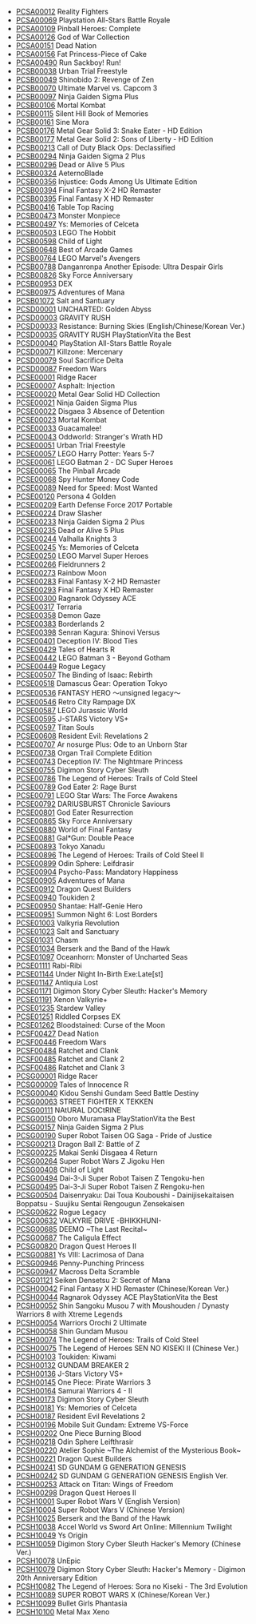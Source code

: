 * [PCSA00012](https://github.com/r0ah/vitacheat/blob/master/PCSA00012) Reality Fighters
* [PCSA00069](https://github.com/r0ah/vitacheat/blob/master/PCSA00069) Playstation All-Stars Battle Royale
* [PCSA00109](https://github.com/r0ah/vitacheat/blob/master/PCSA00109) Pinball Heroes: Complete
* [PCSA00126](https://github.com/r0ah/vitacheat/blob/master/PCSA00126) God of War Collection
* [PCSA00151](https://github.com/r0ah/vitacheat/blob/master/PCSA00151) Dead Nation
* [PCSA00156](https://github.com/r0ah/vitacheat/blob/master/PCSA00156) Fat Princess-Piece of Cake
* [PCSA00490](https://github.com/r0ah/vitacheat/blob/master/PCSA00490) Run Sackboy! Run!
* [PCSB00038](https://github.com/r0ah/vitacheat/blob/master/PCSB00038) Urban Trial Freestyle
* [PCSB00049](https://github.com/r0ah/vitacheat/blob/master/PCSB00049) Shinobido 2: Revenge of Zen
* [PCSB00070](https://github.com/r0ah/vitacheat/blob/master/PCSB00070) Ultimate Marvel vs. Capcom 3
* [PCSB00097](https://github.com/r0ah/vitacheat/blob/master/PCSB00097) Ninja Gaiden Sigma Plus
* [PCSB00106](https://github.com/r0ah/vitacheat/blob/master/PCSB00106) Mortal Kombat
* [PCSB00115](https://github.com/r0ah/vitacheat/blob/master/PCSB00115) Silent Hill Book of Memories
* [PCSB00161](https://github.com/r0ah/vitacheat/blob/master/PCSB00161) Sine Mora
* [PCSB00176](https://github.com/r0ah/vitacheat/blob/master/PCSB00176) Metal Gear Solid 3: Snake Eater - HD Edition
* [PCSB00177](https://github.com/r0ah/vitacheat/blob/master/PCSB00177) Metal Gear Solid 2: Sons of Liberty - HD Edition
* [PCSB00213](https://github.com/r0ah/vitacheat/blob/master/PCSB00213) Call of Duty Black Ops: Declassified
* [PCSB00294](https://github.com/r0ah/vitacheat/blob/master/PCSB00294) Ninja Gaiden Sigma 2 Plus
* [PCSB00296](https://github.com/r0ah/vitacheat/blob/master/PCSB00296) Dead or Alive 5 Plus
* [PCSB00324](https://github.com/r0ah/vitacheat/blob/master/PCSB00324) AeternoBlade
* [PCSB00356](https://github.com/r0ah/vitacheat/blob/master/PCSB00356) Injustice: Gods Among Us Ultimate Edition
* [PCSB00394](https://github.com/r0ah/vitacheat/blob/master/PCSB00394) Final Fantasy X-2 HD Remaster
* [PCSB00395](https://github.com/r0ah/vitacheat/blob/master/PCSB00395) Final Fantasy X HD Remaster
* [PCSB00416](https://github.com/r0ah/vitacheat/blob/master/PCSB00416) Table Top Racing
* [PCSB00473](https://github.com/r0ah/vitacheat/blob/master/PCSB00473) Monster Monpiece
* [PCSB00497](https://github.com/r0ah/vitacheat/blob/master/PCSB00497) Ys: Memories of Celceta
* [PCSB00503](https://github.com/r0ah/vitacheat/blob/master/PCSB00503) LEGO The Hobbit
* [PCSB00598](https://github.com/r0ah/vitacheat/blob/master/PCSB00598) Child of Light
* [PCSB00648](https://github.com/r0ah/vitacheat/blob/master/PCSB00648) Best of Arcade Games
* [PCSB00764](https://github.com/r0ah/vitacheat/blob/master/PCSB00764) LEGO Marvel's Avengers
* [PCSB00788](https://github.com/r0ah/vitacheat/blob/master/PCSB00788) Danganronpa Another Episode: Ultra Despair Girls
* [PCSB00826](https://github.com/r0ah/vitacheat/blob/master/PCSB00826) Sky Force Anniversary
* [PCSB00953](https://github.com/r0ah/vitacheat/blob/master/PCSB00953) DEX
* [PCSB00975](https://github.com/r0ah/vitacheat/blob/master/PCSB00975) Adventures of Mana
* [PCSB01072](https://github.com/r0ah/vitacheat/blob/master/PCSB01072) Salt and Santuary
* [PCSD00001](https://github.com/r0ah/vitacheat/blob/master/PCSD00001) UNCHARTED: Golden Abyss
* [PCSD00003](https://github.com/r0ah/vitacheat/blob/master/PCSD00003) GRAVITY RUSH
* [PCSD00033](https://github.com/r0ah/vitacheat/blob/master/PCSD00033) Resistance: Burning Skies (English/Chinese/Korean Ver.)
* [PCSD00035](https://github.com/r0ah/vitacheat/blob/master/PCSD00035) GRAVITY RUSH PlayStationVita the Best
* [PCSD00040](https://github.com/r0ah/vitacheat/blob/master/PCSD00040) PlayStation All-Stars Battle Royale
* [PCSD00071](https://github.com/r0ah/vitacheat/blob/master/PCSD00071) Killzone: Mercenary
* [PCSD00079](https://github.com/r0ah/vitacheat/blob/master/PCSD00079) Soul Sacrifice Delta
* [PCSD00087](https://github.com/r0ah/vitacheat/blob/master/PCSD00087) Freedom Wars
* [PCSE00001](https://github.com/r0ah/vitacheat/blob/master/PCSE00001) Ridge Racer
* [PCSE00007](https://github.com/r0ah/vitacheat/blob/master/PCSE00007) Asphalt: Injection
* [PCSE00020](https://github.com/r0ah/vitacheat/blob/master/PCSE00020) Metal Gear Solid HD Collection
* [PCSE00021](https://github.com/r0ah/vitacheat/blob/master/PCSE00021) Ninja Gaiden Sigma Plus
* [PCSE00022](https://github.com/r0ah/vitacheat/blob/master/PCSE00022) Disgaea 3 Absence of Detention
* [PCSE00023](https://github.com/r0ah/vitacheat/blob/master/PCSE00023) Mortal Kombat
* [PCSE00033](https://github.com/r0ah/vitacheat/blob/master/PCSE00033) Guacamalee!
* [PCSE00043](https://github.com/r0ah/vitacheat/blob/master/PCSE00043) Oddworld: Stranger's Wrath HD
* [PCSE00051](https://github.com/r0ah/vitacheat/blob/master/PCSE00051) Urban Trial Freestyle
* [PCSE00057](https://github.com/r0ah/vitacheat/blob/master/PCSE00057) LEGO Harry Potter: Years 5-7
* [PCSE00061](https://github.com/r0ah/vitacheat/blob/master/PCSE00061) LEGO Batman 2 - DC Super Heroes
* [PCSE00065](https://github.com/r0ah/vitacheat/blob/master/PCSE00065) The Pinball Arcade
* [PCSE00068](https://github.com/r0ah/vitacheat/blob/master/PCSE00068) Spy Hunter Money Code
* [PCSE00089](https://github.com/r0ah/vitacheat/blob/master/PCSE00089) Need for Speed: Most Wanted
* [PCSE00120](https://github.com/r0ah/vitacheat/blob/master/PCSE00120) Persona 4 Golden
* [PCSE00209](https://github.com/r0ah/vitacheat/blob/master/PCSE00209) Earth Defense Force 2017 Portable
* [PCSE00224](https://github.com/r0ah/vitacheat/blob/master/PCSE00224) Draw Slasher
* [PCSE00233](https://github.com/r0ah/vitacheat/blob/master/PCSE00233) Ninja Gaiden Sigma 2 Plus
* [PCSE00235](https://github.com/r0ah/vitacheat/blob/master/PCSE00235) Dead or Alive 5 Plus
* [PCSE00244](https://github.com/r0ah/vitacheat/blob/master/PCSE00244) Valhalla Knights 3
* [PCSE00245](https://github.com/r0ah/vitacheat/blob/master/PCSE00245) Ys: Memories of Celceta
* [PCSE00250](https://github.com/r0ah/vitacheat/blob/master/PCSE00250) LEGO Marvel Super Heroes
* [PCSE00266](https://github.com/r0ah/vitacheat/blob/master/PCSE00266) Fieldrunners 2
* [PCSE00273](https://github.com/r0ah/vitacheat/blob/master/PCSE00273) Rainbow Moon
* [PCSE00283](https://github.com/r0ah/vitacheat/blob/master/PCSE00283) Final Fantasy X-2 HD Remaster
* [PCSE00293](https://github.com/r0ah/vitacheat/blob/master/PCSE00293) Final Fantasy X HD Remaster
* [PCSE00300](https://github.com/r0ah/vitacheat/blob/master/PCSE00300) Ragnarok Odyssey ACE
* [PCSE00317](https://github.com/r0ah/vitacheat/blob/master/PCSE00317) Terraria
* [PCSE00358](https://github.com/r0ah/vitacheat/blob/master/PCSE00358) Demon Gaze
* [PCSE00383](https://github.com/r0ah/vitacheat/blob/master/PCSE00383) Borderlands 2
* [PCSE00398](https://github.com/r0ah/vitacheat/blob/master/PCSE00398) Senran Kagura: Shinovi Versus
* [PCSE00401](https://github.com/r0ah/vitacheat/blob/master/PCSE00401) Deception IV: Blood Ties
* [PCSE00429](https://github.com/r0ah/vitacheat/blob/master/PCSE00429) Tales of Hearts R
* [PCSE00442](https://github.com/r0ah/vitacheat/blob/master/PCSE00442) LEGO Batman 3 - Beyond Gotham
* [PCSE00449](https://github.com/r0ah/vitacheat/blob/master/PCSE00449) Rogue Legacy
* [PCSE00507](https://github.com/r0ah/vitacheat/blob/master/PCSE00507) The Binding of Isaac: Rebirth
* [PCSE00518](https://github.com/r0ah/vitacheat/blob/master/PCSE00518) Damascus Gear: Operation Tokyo
* [PCSE00536](https://github.com/r0ah/vitacheat/blob/master/PCSE00536) FANTASY HERO ～unsigned legacy～
* [PCSE00546](https://github.com/r0ah/vitacheat/blob/master/PCSE00546) Retro City Rampage DX
* [PCSE00587](https://github.com/r0ah/vitacheat/blob/master/PCSE00587) LEGO Jurassic World
* [PCSE00595](https://github.com/r0ah/vitacheat/blob/master/PCSE00595) J-STARS Victory VS+
* [PCSE00597](https://github.com/r0ah/vitacheat/blob/master/PCSE00597) Titan Souls
* [PCSE00608](https://github.com/r0ah/vitacheat/blob/master/PCSE00608) Resident Evil: Revelations 2
* [PCSE00707](https://github.com/r0ah/vitacheat/blob/master/PCSE00707) Ar nosurge Plus: Ode to an Unborn Star
* [PCSE00738](https://github.com/r0ah/vitacheat/blob/master/PCSE00738) Organ Trail Complete Edition
* [PCSE00743](https://github.com/r0ah/vitacheat/blob/master/PCSE00743) Deception IV: The Nightmare Princess
* [PCSE00755](https://github.com/r0ah/vitacheat/blob/master/PCSE00755) Digimon Story Cyber Sleuth
* [PCSE00786](https://github.com/r0ah/vitacheat/blob/master/PCSE00786) The Legend of Heroes: Trails of Cold Steel
* [PCSE00789](https://github.com/r0ah/vitacheat/blob/master/PCSE00789) God Eater 2: Rage Burst
* [PCSE00791](https://github.com/r0ah/vitacheat/blob/master/PCSE00791) LEGO Star Wars: The Force Awakens
* [PCSE00792](https://github.com/r0ah/vitacheat/blob/master/PCSE00792) DARIUSBURST Chronicle Saviours
* [PCSE00801](https://github.com/r0ah/vitacheat/blob/master/PCSE00801) God Eater Resurrection
* [PCSE00865](https://github.com/r0ah/vitacheat/blob/master/PCSE00865) Sky Force Anniversary
* [PCSE00880](https://github.com/r0ah/vitacheat/blob/master/PCSE00880) World of Final Fantasy
* [PCSE00881](https://github.com/r0ah/vitacheat/blob/master/PCSE00881) Gal*Gun: Double Peace
* [PCSE00893](https://github.com/r0ah/vitacheat/blob/master/PCSE00893) Tokyo Xanadu
* [PCSE00896](https://github.com/r0ah/vitacheat/blob/master/PCSE00896) The Legend of Heroes: Trails of Cold Steel II
* [PCSE00899](https://github.com/r0ah/vitacheat/blob/master/PCSE00899) Odin Sphere: Leifdrasir
* [PCSE00904](https://github.com/r0ah/vitacheat/blob/master/PCSE00904) Psycho-Pass: Mandatory Happiness
* [PCSE00905](https://github.com/r0ah/vitacheat/blob/master/PCSE00905) Adventures of Mana
* [PCSE00912](https://github.com/r0ah/vitacheat/blob/master/PCSE00912) Dragon Quest Builders
* [PCSE00940](https://github.com/r0ah/vitacheat/blob/master/PCSE00940) Toukiden 2
* [PCSE00950](https://github.com/r0ah/vitacheat/blob/master/PCSE00950) Shantae: Half-Genie Hero
* [PCSE00951](https://github.com/r0ah/vitacheat/blob/master/PCSE00951) Summon Night 6: Lost Borders
* [PCSE01003](https://github.com/r0ah/vitacheat/blob/master/PCSE01003) Valkyria Revolution
* [PCSE01023](https://github.com/r0ah/vitacheat/blob/master/PCSE01023) Salt and Sanctuary
* [PCSE01031](https://github.com/r0ah/vitacheat/blob/master/PCSE01031) Chasm
* [PCSE01034](https://github.com/r0ah/vitacheat/blob/master/PCSE01034) Berserk and the Band of the Hawk
* [PCSE01097](https://github.com/r0ah/vitacheat/blob/master/PCSE01097) Oceanhorn: Monster of Uncharted Seas
* [PCSE01111](https://github.com/r0ah/vitacheat/blob/master/PCSE01111) Rabi-Ribi
* [PCSE01144](https://github.com/r0ah/vitacheat/blob/master/PCSE01144) Under Night In-Birth Exe:Late[st]
* [PCSE01147](https://github.com/r0ah/vitacheat/blob/master/PCSE01147) Antiquia Lost
* [PCSE01171](https://github.com/r0ah/vitacheat/blob/master/PCSE01171) Digimon Story Cyber Sleuth: Hacker's Memory
* [PCSE01191](https://github.com/r0ah/vitacheat/blob/master/PCSE01191) Xenon Valkyrie+
* [PCSE01235](https://github.com/r0ah/vitacheat/blob/master/PCSE01235) Stardew Valley
* [PCSE01251](https://github.com/r0ah/vitacheat/blob/master/PCSE01251) Riddled Corpses EX
* [PCSE01262](https://github.com/r0ah/vitacheat/blob/master/PCSE01262) Bloodstained: Curse of the Moon
* [PCSF00427](https://github.com/r0ah/vitacheat/blob/master/PCSF00427) Dead Nation
* [PCSF00446](https://github.com/r0ah/vitacheat/blob/master/PCSF00446) Freedom Wars
* [PCSF00484](https://github.com/r0ah/vitacheat/blob/master/PCSF00484) Ratchet and Clank
* [PCSF00485](https://github.com/r0ah/vitacheat/blob/master/PCSF00485) Ratchet and Clank 2
* [PCSF00486](https://github.com/r0ah/vitacheat/blob/master/PCSF00486) Ratchet and Clank 3
* [PCSG00001](https://github.com/r0ah/vitacheat/blob/master/PCSG00001) Ridge Racer
* [PCSG00009](https://github.com/r0ah/vitacheat/blob/master/PCSG00009) Tales of Innocence R
* [PCSG00040](https://github.com/r0ah/vitacheat/blob/master/PCSG00040) Kidou Senshi Gundam Seed Battle Destiny
* [PCSG00063](https://github.com/r0ah/vitacheat/blob/master/PCSG00063) STREET FIGHTER X TEKKEN
* [PCSG00111](https://github.com/r0ah/vitacheat/blob/master/PCSG00111) NAtURAL DOCtRINE
* [PCSG00150](https://github.com/r0ah/vitacheat/blob/master/PCSG00150) Oboro Muramasa PlayStationVita the Best
* [PCSG00157](https://github.com/r0ah/vitacheat/blob/master/PCSG00157) Ninja Gaiden Sigma 2 Plus
* [PCSG00190](https://github.com/r0ah/vitacheat/blob/master/PCSG00190) Super Robot Taisen OG Saga - Pride of Justice
* [PCSG00213](https://github.com/r0ah/vitacheat/blob/master/PCSG00213) Dragon Ball Z: Battle of Z
* [PCSG00225](https://github.com/r0ah/vitacheat/blob/master/PCSG00225) Makai Senki Disgaea 4 Return
* [PCSG00264](https://github.com/r0ah/vitacheat/blob/master/PCSG00264) Super Robot Wars Z Jigoku Hen
* [PCSG00408](https://github.com/r0ah/vitacheat/blob/master/PCSG00408) Child of Light
* [PCSG00494](https://github.com/r0ah/vitacheat/blob/master/PCSG00494) Dai-3-Ji Super Robot Taisen Z Tengoku-hen
* [PCSG00495](https://github.com/r0ah/vitacheat/blob/master/PCSG00495) Dai-3-Ji Super Robot Taisen Z Rengoku-hen
* [PCSG00504](https://github.com/r0ah/vitacheat/blob/master/PCSG00504) Daisenryaku: Dai Toua Kouboushi - Dainijisekaitaisen Boppatsu - Suujiku Sentai Rengougun Zensekaisen
* [PCSG00622](https://github.com/r0ah/vitacheat/blob/master/PCSG00622) Rogue Legacy
* [PCSG00632](https://github.com/r0ah/vitacheat/blob/master/PCSG00632) VALKYRIE DRIVE -BHIKKHUNI-
* [PCSG00685](https://github.com/r0ah/vitacheat/blob/master/PCSG00685) DEEMO ~The Last Recital~
* [PCSG00687](https://github.com/r0ah/vitacheat/blob/master/PCSG00687) The Caligula Effect
* [PCSG00820](https://github.com/r0ah/vitacheat/blob/master/PCSG00820) Dragon Quest Heroes II
* [PCSG00881](https://github.com/r0ah/vitacheat/blob/master/PCSG00881) Ys VIII: Lacrimosa of Dana
* [PCSG00946](https://github.com/r0ah/vitacheat/blob/master/PCSG00946) Penny-Punching Princess
* [PCSG00947](https://github.com/r0ah/vitacheat/blob/master/PCSG00947) Macross Delta Scramble
* [PCSG01121](https://github.com/r0ah/vitacheat/blob/master/PCSG01121) Seiken Densetsu 2: Secret of Mana
* [PCSH00042](https://github.com/r0ah/vitacheat/blob/master/PCSH00042) Final Fantasy X HD Remaster (Chinese/Korean Ver.)
* [PCSH00044](https://github.com/r0ah/vitacheat/blob/master/PCSH00044) Ragnarok Odyssey ACE PlayStationVita the Best
* [PCSH00052](https://github.com/r0ah/vitacheat/blob/master/PCSH00052) Shin Sangoku Musou 7 with Moushouden / Dynasty Warriors 8 with Xtreme Legends
* [PCSH00054](https://github.com/r0ah/vitacheat/blob/master/PCSH00054) Warriors Orochi 2 Ultimate
* [PCSH00058](https://github.com/r0ah/vitacheat/blob/master/PCSH00058) Shin Gundam Musou
* [PCSH00074](https://github.com/r0ah/vitacheat/blob/master/PCSH00074) The Legend of Heroes: Trails of Cold Steel
* [PCSH00075](https://github.com/r0ah/vitacheat/blob/master/PCSH00075) The Legend of Heroes SEN NO KISEKI II (Chinese Ver.)
* [PCSH00103](https://github.com/r0ah/vitacheat/blob/master/PCSH00103) Toukiden: Kiwami
* [PCSH00132](https://github.com/r0ah/vitacheat/blob/master/PCSH00132) GUNDAM BREAKER 2
* [PCSH00136](https://github.com/r0ah/vitacheat/blob/master/PCSH00136) J-Stars Victory VS+
* [PCSH00145](https://github.com/r0ah/vitacheat/blob/master/PCSH00145) One Piece: Pirate Warriors 3
* [PCSH00164](https://github.com/r0ah/vitacheat/blob/master/PCSH00164) Samurai Warriors 4 - II
* [PCSH00173](https://github.com/r0ah/vitacheat/blob/master/PCSH00173) Digimon Story Cyber Sleuth
* [PCSH00181](https://github.com/r0ah/vitacheat/blob/master/PCSH00181) Ys: Memories of Celceta
* [PCSH00187](https://github.com/r0ah/vitacheat/blob/master/PCSH00187) Resident Evil Revelations 2
* [PCSH00196](https://github.com/r0ah/vitacheat/blob/master/PCSH00196) Mobile Suit Gundam: Extreme VS-Force
* [PCSH00202](https://github.com/r0ah/vitacheat/blob/master/PCSH00202) One Piece Burning Blood
* [PCSH00218](https://github.com/r0ah/vitacheat/blob/master/PCSH00218) Odin Sphere Leifthrasir
* [PCSH00220](https://github.com/r0ah/vitacheat/blob/master/PCSH00220) Atelier Sophie ~The Alchemist of the Mysterious Book~
* [PCSH00221](https://github.com/r0ah/vitacheat/blob/master/PCSH00221) Dragon Quest Builders
* [PCSH00241](https://github.com/r0ah/vitacheat/blob/master/PCSH00241) SD GUNDAM G GENERATION GENESIS
* [PCSH00242](https://github.com/r0ah/vitacheat/blob/master/PCSH00242) SD GUNDAM G GENERATION GENESIS English Ver.
* [PCSH00253](https://github.com/r0ah/vitacheat/blob/master/PCSH00253) Attack on Titan: Wings of Freedom
* [PCSH00298](https://github.com/r0ah/vitacheat/blob/master/PCSH00298) Dragon Quest Heroes II
* [PCSH10001](https://github.com/r0ah/vitacheat/blob/master/PCSH10001) Super Robot Wars V (English Version)
* [PCSH10004](https://github.com/r0ah/vitacheat/blob/master/PCSH10004) Super Robot Wars V (Chinese Version)
* [PCSH10025](https://github.com/r0ah/vitacheat/blob/master/PCSH10025) Berserk and the Band of the Hawk
* [PCSH10038](https://github.com/r0ah/vitacheat/blob/master/PCSH10038) Accel World vs Sword Art Online: Millennium Twilight
* [PCSH10049](https://github.com/r0ah/vitacheat/blob/master/PCSH10049) Ys Origin
* [PCSH10059](https://github.com/r0ah/vitacheat/blob/master/PCSH10059) Digimon Story Cyber Sleuth Hacker's Memory (Chinese Ver.)
* [PCSH10078](https://github.com/r0ah/vitacheat/blob/master/PCSH10078) UnEpic
* [PCSH10079](https://github.com/r0ah/vitacheat/blob/master/PCSH10079) Digimon Story Cyber Sleuth: Hacker's Memory - Digimon 20th Anniversary Edition
* [PCSH10082](https://github.com/r0ah/vitacheat/blob/master/PCSH10082) The Legend of Heroes: Sora no Kiseki - The 3rd Evolution
* [PCSH10089](https://github.com/r0ah/vitacheat/blob/master/PCSH10089) SUPER ROBOT WARS X (Chinese/Korean Ver.)
* [PCSH10099](https://github.com/r0ah/vitacheat/blob/master/PCSH10099) Bullet Girls Phantasia
* [PCSH10100](https://github.com/r0ah/vitacheat/blob/master/PCSH10100) Metal Max Xeno
